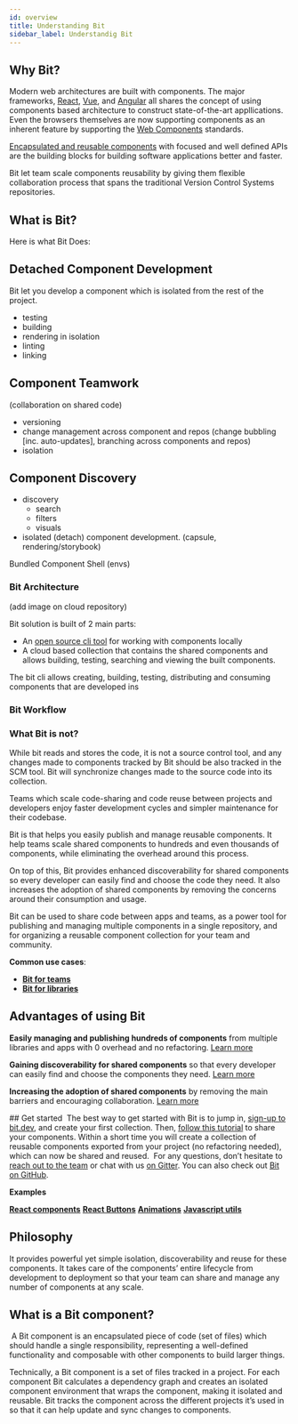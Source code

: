 ```yaml
---
id: overview
title: Understanding Bit
sidebar_label: Understandig Bit
---
```


## Why Bit? 
Modern web architectures are built with components. The major frameworks, [React](https://reactjs.com), [Vue](https://vuejs.org/), and [Angular](https://angular.io) all shares the concept of using components based architecture to construct state-of-the-art appllications. Even the browsers themselves are now supporting components as an inherent feature by supporting the [Web Components](https://developer.mozilla.org/en-US/docs/Web/Web_Components) standards. 

[Encapsulated and reusable components]((https://addyosmani.com/first/)) with focused and well defined APIs are the building blocks for building software applications better and faster. 

Bit let team scale components reusability by giving them flexible collaboration process that spans the traditional Version Control Systems repositories.  

## What is Bit? 
Here is what Bit Does: 

## Detached Component Development
Bit let you develop a component which is isolated from the rest of the project. 

  - testing
  - building
  - rendering in isolation
  - linting
  - linking


## Component Teamwork
 (collaboration on shared code)
  - versioning
  - change management across component and repos (change bubbling [inc. auto-updates], branching across components and repos)
  - isolation

## Component Discovery

- discovery
  - search
  - filters
  - visuals
- isolated (detach) component development. (capsule, rendering/storybook)

Bundled Component Shell (envs)

### Bit Architecture

(add image on cloud repository)

Bit solution is built of 2 main parts: 

- An [open source cli tool](https://github.com/teambit/bit) for working with components locally
- A cloud based collection that contains the shared components and allows building, testing, searching and viewing the built components. 

The bit cli allows creating, building, testing, distributing and consuming components that are developed ins

### Bit Workflow




### What Bit is not? 

While bit reads and stores the code, it is not a source control tool, and any changes made to components tracked by Bit should be also tracked in the SCM tool. Bit will  synchronize changes made to the source code into its collection. 

Teams which scale code-sharing and code reuse between projects and developers enjoy faster development cycles and simpler maintenance for their codebase.


Bit is  that helps you easily publish and manage reusable components. It help teams scale shared components to hundreds and even thousands of components, while eliminating the overhead around this process.


On top of this, Bit provides enhanced discoverability for shared components so every developer can easily find and choose the code they need. It also increases the adoption of shared components by removing the concerns around their consumption and usage.

Bit can be used to share code between apps and teams, as a power tool for publishing and managing multiple components in a single repository, and for organizing a reusable component collection for your team and community.

**Common use cases**:

* **[Bit for teams](/whybit/for-teams.html)**
* **[Bit for libraries](/whybit/for-libs.html)**

## Advantages of using Bit

**Easily managing and publishing hundreds of components** from multiple libraries and apps with 0 overhead and no refactoring. [Learn more](/whybit/for-teams.html#publishing-and-managing-components-at-any-scale-without-overhead)

**Gaining discoverability for shared components** so that every developer can easily find and choose the components they need. [Learn more](/whybit/for-teams.html#increasing-discoverability-of-shared-components)

**Increasing the adoption of shared components** by removing the main barriers and encouraging collaboration. [Learn more](/whybit/for-teams.html#increasing-adoption-and-usage-for-shared-components)

​## Get started
​
The best way to get started with Bit is to jump in, [sign-up to bit.dev](https://bit.dev/signup), and create your first collection. Then, [follow this tutorial](/docs/quick-start.html) to share your components. Within a short time you will create a collection of reusable components exported from your project (no refactoring needed), which can now be shared and reused.
​
For any questions, don’t hesitate to [reach out to the team](https://bit.dev/support) or chat with us [on Gitter](https://gitter.im/bit-src/Bit). You can also check out [Bit on GitHub](https://github.com/teambit/bit).

**Examples**

**[React components](https://bit.dev/components?labels=react)**
**[React Buttons](https://bit.dev/components?labels=button)**
**[Animations](https://bit.dev/components?labels=animation)**
**[Javascript utils](https://bit.dev/components?labels=utils)**

## Philosophy



It provides powerful yet simple isolation, discoverability and reuse for these components. It takes care of the components’ entire lifecycle from development to deployment so that your team can share and manage any number of components at any scale.
​
## What is a Bit component?
​
A Bit component is an encapsulated piece of code (set of files) which should handle a single responsibility, representing a well-defined functionality and composable with other components to build larger things.

Technically, a Bit component is a set of files tracked in a project. For each component Bit calculates a dependency graph and creates an isolated component environment that wraps the component, making it isolated and reusable. Bit tracks the component across the different projects it’s used in so that it can help update and sync changes to components.